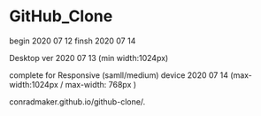 # GitHub_Clone
 
begin 2020 07 12
finsh 2020 07 14

Desktop ver  2020 07 13   (min width:1024px)

complete for Responsive (samll/medium) device 2020 07 14   (max-width:1024px  / max-width: 768px )

conradmaker.github.io/github-clone/.
